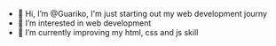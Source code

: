 - 👋 Hi, I’m @Guariko, I'm just starting out my web development journy
- 👀 I’m interested in web development
- 🌱 I’m currently improving my html, css and js skill

<!---
Guariko/Guariko is a ✨ special ✨ repository because its `README.md` (this file) appears on your GitHub profile.
You can click the Preview link to take a look at your changes.
--->
